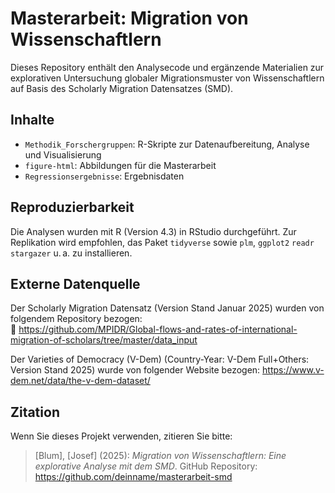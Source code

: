 # Masterarbeit: Migration von Wissenschaftlern

Dieses Repository enthält den Analysecode und ergänzende Materialien zur explorativen Untersuchung globaler Migrationsmuster von Wissenschaftlern auf Basis des Scholarly Migration Datensatzes (SMD).

## Inhalte

- `Methodik_Forschergruppen`: R-Skripte zur Datenaufbereitung, Analyse und Visualisierung
- `figure-html`: Abbildungen für die Masterarbeit
- `Regressionsergebnisse`: Ergebnisdaten 

## Reproduzierbarkeit

Die Analysen wurden mit R (Version 4.3) in RStudio durchgeführt. Zur Replikation wird empfohlen, das Paket `tidyverse` sowie `plm`, `ggplot2` `readr` `stargazer` u. a. zu installieren.

## Externe Datenquelle
Der Scholarly Migration Datensatz (Version Stand Januar 2025) wurden von folgendem Repository bezogen:  
🔗 https://github.com/MPIDR/Global-flows-and-rates-of-international-migration-of-scholars/tree/master/data_input

Der Varieties of Democracy (V-Dem) (Country-Year: V-Dem Full+Others: Version Stand 2025) wurde von folgender Website bezogen:
https://www.v-dem.net/data/the-v-dem-dataset/

## Zitation

Wenn Sie dieses Projekt verwenden, zitieren Sie bitte:
> [Blum], [Josef] (2025): *Migration von Wissenschaftlern: Eine explorative Analyse mit dem SMD*. GitHub Repository: https://github.com/deinname/masterarbeit-smd
